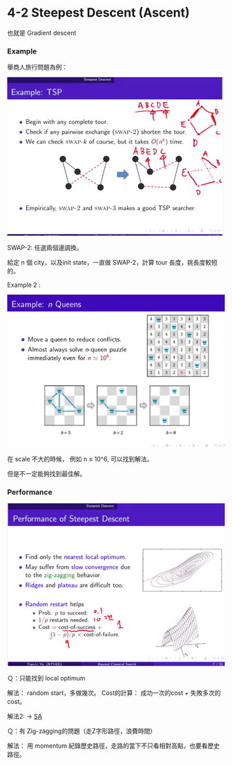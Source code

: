 # 4-2 Steepest Descent (Ascent)

也就是 Gradient descent

### Example

舉商人旅行問題為例：

![4-2%20Steepest%20Descent%20(Ascent)%207b5d41db29634bbba119c58cfffb167e/_2020-04-27_8.56.14.png](4-2%20Steepest%20Descent%20(Ascent)%207b5d41db29634bbba119c58cfffb167e/_2020-04-27_8.56.14.png)

SWAP-2: 任選兩個邊調換。

給定 n 個 city，以及init state，一直做 SWAP-2，計算 tour 長度，挑長度較短的。

Example 2 :

![4-2%20Steepest%20Descent%20(Ascent)%207b5d41db29634bbba119c58cfffb167e/_2020-04-27_10.26.06.png](4-2%20Steepest%20Descent%20(Ascent)%207b5d41db29634bbba119c58cfffb167e/_2020-04-27_10.26.06.png)

在 scale 不大的時候， 例如 n ≤ 10^6, 可以找到解法。

但是不一定能夠找到最佳解。

### Performance

![4-2%20Steepest%20Descent%20(Ascent)%207b5d41db29634bbba119c58cfffb167e/_2020-04-27_9.06.35.png](4-2%20Steepest%20Descent%20(Ascent)%207b5d41db29634bbba119c58cfffb167e/_2020-04-27_9.06.35.png)

Ｑ：只能找到 local optimum

解法： random start，多做幾次。 Cost的計算： 成功一次的cost + 失敗多次的 cost。

解法2:  → [SA](https://www.notion.so/4-3-Simulated-Annealing-SA-dfefdefa3244419e950027f1245c2df4)

Ｑ：有 Zig-zagging的問題（走Z字形路徑，浪費時間）

解法： 用 momentum 紀錄歷史路徑，走路的當下不只看相對高點，也要看歷史路徑。